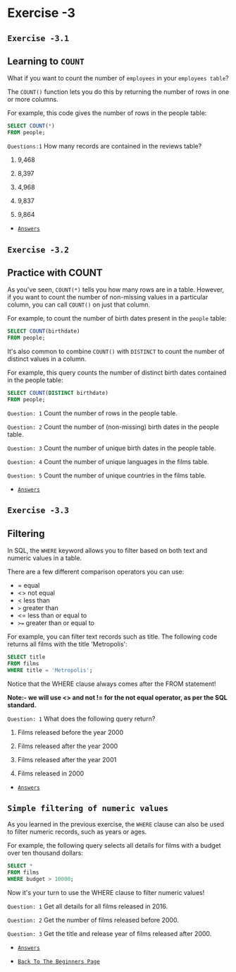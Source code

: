 # Exercise -3
## `Exercise -3.1`

## Learning to `COUNT`

What if you want to count the number of `employees` in your `employees table`? 

The `COUNT()` function lets you do this by returning the number of rows in one or more columns.

For example, this code gives the number of rows in the people table:
```sql
SELECT COUNT(*)
FROM people;
```
`Questions:1` How many records are contained in the reviews table?


1. 9,468

2. 8,397

3. 4,968

4. 9,837

5. 9,864

+ [`Answers`](../Answers/Ex-3.md)
## `Exercise -3.2`
## Practice with COUNT
As you've seen, `COUNT(*)` tells you how many rows are in a table. However, if you want to count the number of non-missing values in a particular column, you can call `COUNT()` on just that column.

For example, to count the number of birth dates present in the `people` table:

```sql
SELECT COUNT(birthdate)
FROM people;
```

It's also common to combine `COUNT()` with `DISTINCT` to count the number of distinct values in a column.

For example, this query counts the number of distinct birth dates contained in the people table:
```sql
SELECT COUNT(DISTINCT birthdate)
FROM people;
```

`Question: 1` Count the number of rows in the people table.

`Question: 2` Count the number of (non-missing) birth dates in the people table.

`Question: 3` Count the number of unique birth dates in the people table.

`Question: 4` Count the number of unique languages in the films table.

`Question: 5` Count the number of unique countries in the films table.

+ [`Answers`](../Answers/Ex-3.md)

## `Exercise -3.3`

## Filtering 
In SQL, the `WHERE` keyword allows you to filter based on both text and numeric values in a table. 

There are a few different comparison operators you can use:
- = equal
- <> not equal
- < less than
- `>` greater than
- <= less than or equal to
- `>=` greater than or equal to

For example, you can filter text records such as title. The following code returns all films with the title 'Metropolis':
```sql
SELECT title
FROM films
WHERE title = 'Metropolis';
```
Notice that the WHERE clause always comes after the FROM statement!

**Note:- we will use <> and not != for the not equal operator, as per the SQL standard.**

`Question: 1` What does the following query return?

1. Films released before the year 2000

2. Films released after the year 2000
3. Films released after the year 2001
4. Films released in 2000

+ [`Answers`](../Answers/Ex-3.md)

## `Simple filtering of numeric values`
As you learned in the previous exercise, the `WHERE` clause can also be used to filter numeric records, such as years or ages.

For example, the following query selects all details for films with a budget over ten thousand dollars:
```sql
SELECT *
FROM films
WHERE budget > 10000;
```
Now it's your turn to use the WHERE clause to filter numeric values!

`Question: 1`  Get all details for all films released in 2016.

`Question: 2`  Get the number of films released before 2000.

`Question: 3`  Get the title and release year of films released after 2000.

+ [`Answers`](../Answers/Ex-3.md)

+ [`Back To The Beginners Page`](../SQL/Beginners.md)
